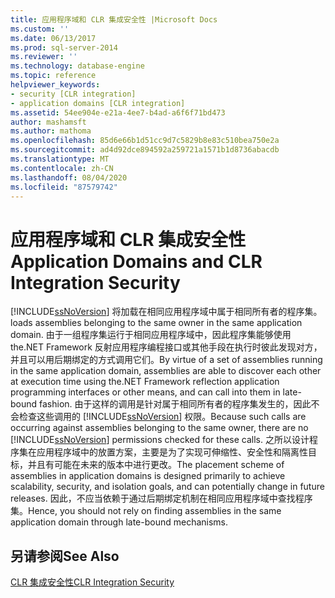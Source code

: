 ```yaml
---
title: 应用程序域和 CLR 集成安全性 |Microsoft Docs
ms.custom: ''
ms.date: 06/13/2017
ms.prod: sql-server-2014
ms.reviewer: ''
ms.technology: database-engine
ms.topic: reference
helpviewer_keywords:
- security [CLR integration]
- application domains [CLR integration]
ms.assetid: 54ee904e-e21a-4ee7-b4ad-a6f6f71bd473
author: mashamsft
ms.author: mathoma
ms.openlocfilehash: 85d6e66b1d51cc9d7c5829b8e83c510bea750e2a
ms.sourcegitcommit: ad4d92dce894592a259721a1571b1d8736abacdb
ms.translationtype: MT
ms.contentlocale: zh-CN
ms.lasthandoff: 08/04/2020
ms.locfileid: "87579742"
---
```

# <a name="application-domains-and-clr-integration-security"></a><span data-ttu-id="4900f-102">应用程序域和 CLR 集成安全性</span><span class="sxs-lookup"><span data-stu-id="4900f-102">Application Domains and CLR Integration Security</span></span>
  [!INCLUDE[ssNoVersion](../../includes/ssnoversion-md.md)] <span data-ttu-id="4900f-103">将加载在相同应用程序域中属于相同所有者的程序集。</span><span class="sxs-lookup"><span data-stu-id="4900f-103">loads assemblies belonging to the same owner in the same application domain.</span></span> <span data-ttu-id="4900f-104">由于一组程序集运行于相同应用程序域中，因此程序集能够使用 the.NET Framework 反射应用程序编程接口或其他手段在执行时彼此发现对方，并且可以用后期绑定的方式调用它们。</span><span class="sxs-lookup"><span data-stu-id="4900f-104">By virtue of a set of assemblies running in the same application domain, assemblies are able to discover each other at execution time using the.NET Framework reflection application programming interfaces or other means, and can call into them in late-bound fashion.</span></span> <span data-ttu-id="4900f-105">由于这样的调用是针对属于相同所有者的程序集发生的，因此不会检查这些调用的 [!INCLUDE[ssNoVersion](../../includes/ssnoversion-md.md)] 权限。</span><span class="sxs-lookup"><span data-stu-id="4900f-105">Because such calls are occurring against assemblies belonging to the same owner, there are no [!INCLUDE[ssNoVersion](../../includes/ssnoversion-md.md)] permissions checked for these calls.</span></span> <span data-ttu-id="4900f-106">之所以设计程序集在应用程序域中的放置方案，主要是为了实现可伸缩性、安全性和隔离性目标，并且有可能在未来的版本中进行更改。</span><span class="sxs-lookup"><span data-stu-id="4900f-106">The placement scheme of assemblies in application domains is designed primarily to achieve scalability, security, and isolation goals, and can potentially change in future releases.</span></span> <span data-ttu-id="4900f-107">因此，不应当依赖于通过后期绑定机制在相同应用程序域中查找程序集。</span><span class="sxs-lookup"><span data-stu-id="4900f-107">Hence, you should not rely on finding assemblies in the same application domain through late-bound mechanisms.</span></span>  
  
## <a name="see-also"></a><span data-ttu-id="4900f-108">另请参阅</span><span class="sxs-lookup"><span data-stu-id="4900f-108">See Also</span></span>  
 [<span data-ttu-id="4900f-109">CLR 集成安全性</span><span class="sxs-lookup"><span data-stu-id="4900f-109">CLR Integration Security</span></span>](../../relational-databases/clr-integration/security/clr-integration-security.md)  
  
  
